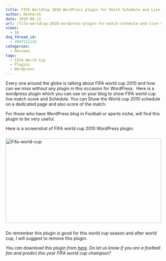 ```yaml
---
title: FIFA WorldCup 2010 WordPress plugin for Match Schedule and Live Scorecard
author: denharsh
date: 2010-06-12
url: /fifa-worldcup-2010-wordpress-plugin-for-match-schedule-and-live-scorecard/
views:
  - 16
dsq_thread_id:
  - 2947111133
categories:
  - Reviews
tags:
  - FIFA World Cup
  - Plugins
  - Wordpress
---
```

Every one around the globe is talking about FIFA world cup 2010 and how can we miss without any plugin in this occasion for WordPress.  Here is a wordpress plugin which you can use on your blog to show FIFA world cup live match score and Schedule. You can Show the World cup 2010 schedule on a dedicated page and also score of the match.

For those who have WordPress blog in Football or sports niche, will find this plugin to be very useful.

Here is a screenshot of FIFA world cup 2010 WordPress plugin:

[<img class=" wp-image-51663" style="float: none;margin: 10px auto;border-width: 0px" src="http://cdn.devilsworkshop.org/files/2010/06/Fifaworldcup_thumb.png" border="0" alt="Fifa-world-cup" width="504" height="275" />][1]

Do remember this plugin is good for this world cup season and after world cup, I will suggest to remove this plugin.

*You can download this plugin from *<a href="https://code.google.com/p/wp-fifa-world-cup-scoreboard/downloads/list" onclick="_gaq.push(['_trackEvent', 'outbound-article', 'https://code.google.com/p/wp-fifa-world-cup-scoreboard/downloads/list', 'here']);" target="_blank"><em>here</em></a>*. Do let us know if you are a football fan and predict this year FIFA world cup champion?*

 [1]: http://cdn.devilsworkshop.org/files/2010/06/Fifaworldcup.png
